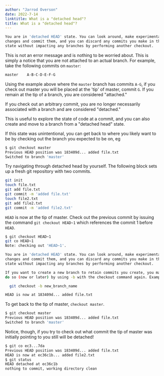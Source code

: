 ```yaml
---
author: "Jarrod Overson"
date: 2022-7-14
linktitle: What is a "detached head"?
title: What is a "detached head"?
---
```


```sh
You are in 'detached HEAD' state. You can look around, make experimental
changes and commit them, and you can discard any commits you make in this
state without impacting any branches by performing another checkout.
```

This is not an error message and is nothing to be worried about. This is simply a notice
that you are not attached to an actual branch. For example, take the following commits on `master`:

```sh
master    A-B-C-D-E-F-G
```

Using the example above where the `master` branch has commits `A-G`, if you check out master you will be placed at the 'tip'
of master, commit `G`. If you remain at the tip of a branch, you are considered "attached."

If you check out an arbitrary commit, you are no longer necessarily associated with a branch and are considered "detached."

This is useful to explore the state of code at a commit, and you can also create and move to a branch from a "detached head" state.

If this state was unintentional, you can get back to where you likely want to be by checking out the branch you expected to be on, eg

```sh
$ git checkout master
Previous HEAD position was 183409d... added file.txt
Switched to branch 'master'
```

Try navigating through detached head by yourself. The following block sets up a fresh git repository with two commits.

```sh
git init
touch file.txt
git add file.txt
git commit -m 'added file.txt'
touch file2.txt
git add file2.txt
git commit -m 'added file2.txt'
```

`HEAD` is now at the tip of master. Check out the previous commit by issuing the command `git checkout HEAD~1` which references
the commit 1 before `HEAD`.

```sh
$ git checkout HEAD~1
git co HEAD~1
Note: checking out 'HEAD~1'.

You are in 'detached HEAD' state. You can look around, make experimental
changes and commit them, and you can discard any commits you make in this
state without impacting any branches by performing another checkout.

If you want to create a new branch to retain commits you create, you may
do so (now or later) by using -b with the checkout command again. Example:

  git checkout -b new_branch_name

HEAD is now at 183409d... added file.txt
```

To get back to the tip of master, `checkout master`.

```sh
$ git checkout master
Previous HEAD position was 183409d... added file.txt
Switched to branch 'master'
```

Notice, though, if you try to check out what commit the tip of master was initially pointing to you still will be
detached!

```sh
$ git co ec3...7da
Previous HEAD position was 183409d... added file.txt
HEAD is now at ec36c1b... added file2.txt
$ git status
HEAD detached at ec36c1b
nothing to commit, working directory clean
```
